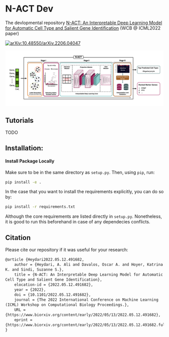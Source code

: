 # N-ACT Dev
The devlopmental repository [N-ACT: An Interpretable Deep Learning Model for Automatic Cell Type and Salient Gene Identification](https://icml-compbio.github.io/2022/papers/WCBICML2022_paper_18.pdf) (WCB @ ICML2022 paper)

[![arXiv:10.48550/arXiv.2206.04047](http://img.shields.io/badge/arXiv-110.48550/arXiv.2206.04047-A42C25.svg)](https://doi.org/10.48550/arXiv.2206.04047)

![N-ACT_Diagram](N-ACT_Diagram.png)


## Tutorials
TODO


## Installation:

#### Install Package Locally
Make sure to be in the same directory as `setup.py`. Then, using `pip`, run:

````bash
pip install -e .
````

In the case that you want to install the requirements explicitly, you can do so by:

````bash
pip install -r requirements.txt
````
Although the core requirements are listed directly in `setup.py`. Nonetheless, it is good to run this beforehand in case of any dependecies conflicts.


## Citation

Please cite our repository if it was useful for your research:
````
@article {Heydari2022.05.12.491682,
	author = {Heydari, A. Ali and Davalos, Oscar A. and Hoyer, Katrina K. and Sindi, Suzanne S.},
	title = {N-ACT: An Interpretable Deep Learning Model for Automatic Cell Type and Salient Gene Identification},
	elocation-id = {2022.05.12.491682},
	year = {2022},
	doi = {10.1101/2022.05.12.491682},
	journal = {The 2022 International Conference on Machine Learning (ICML) Workshop on Computational Biology Proceedings.},
	URL = {https://www.biorxiv.org/content/early/2022/05/13/2022.05.12.491682},
	eprint = {https://www.biorxiv.org/content/early/2022/05/13/2022.05.12.491682.full.pdf},
}
````
